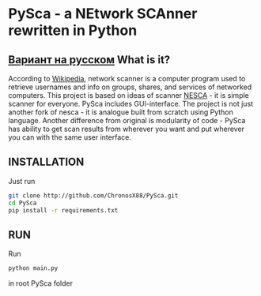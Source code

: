 PySca - a NEtwork SCAnner rewritten in Python
=============================
[Вариант на русском](README.ru.md)
What is it?
------------
According to [Wikipedia](https://en.wikipedia.org/wiki/Network_enumeration#Software),
network scanner is a computer program used to retrieve usernames and info on groups, shares, and services of networked computers.
This project is based on ideas of scanner [NESCA](https://github.com/pantyusha/nesca) - it is simple scanner for everyone. PySca includes GUI-interface. The project is not just another fork of nesca - it is analogue built from scratch using Python language. Another difference from original is modularity of code - PySca has ability to get scan results from wherever you want and put wherever you can with the same user interface.

INSTALLATION
------------
Just run
```bash
git clone http://github.com/ChronosX88/PySca.git
cd PySca
pip install -r requirements.txt
```

RUN
------------
Run
```bash 
python main.py
```
in root PySca folder
